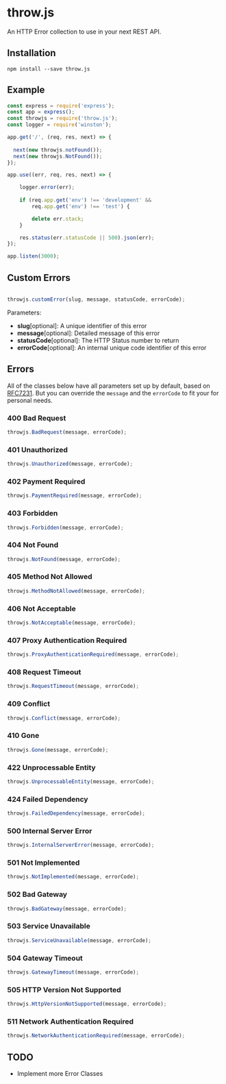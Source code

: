 # throw.js
An HTTP Error collection to use in your next REST API.

## Installation
```
npm install --save throw.js
```

## Example
```javascript
const express = require('express');
const app = express();
const throwjs = require('throw.js');
const logger = require('winston');

app.get('/', (req, res, next) => {
  
  next(new throwjs.notFound());
  next(new throwjs.NotFound());
});

app.use((err, req, res, next) => {

    logger.error(err);
    
    if (req.app.get('env') !== 'development' &&
        req.app.get('env') !== 'test') {

        delete err.stack;
    }

    res.status(err.statusCode || 500).json(err);
});

app.listen(3000);
```

## Custom Errors

```javascript

throwjs.customError(slug, message, statusCode, errorCode);

```

Parameters:
* **slug**[optional]: A unique identifier of this error
* **message**[optional]: Detailed message of this error
* **statusCode**[optional]: The HTTP Status number to return
* **errorCode**[optional]: An internal unique code identifier of this error

## Errors

All of the classes below have all parameters set up by default, based on [RFC7231](http://tools.ietf.org/html/rfc7231). 
But you can override the `message` and the `errorCode` to fit your for personal needs.

### 400 Bad Request
```javascript
throwjs.BadRequest(message, errorCode);
```

### 401 Unauthorized
```javascript
throwjs.Unauthorized(message, errorCode);
```

### 402 Payment Required
```javascript
throwjs.PaymentRequired(message, errorCode);
```

### 403 Forbidden
```javascript
throwjs.Forbidden(message, errorCode);
```

### 404 Not Found
```javascript
throwjs.NotFound(message, errorCode);
```

### 405 Method Not Allowed
```javascript
throwjs.MethodNotAllowed(message, errorCode);
```

### 406 Not Acceptable
```javascript
throwjs.NotAcceptable(message, errorCode);
```

### 407 Proxy Authentication Required
```javascript
throwjs.ProxyAuthenticationRequired(message, errorCode);
```

### 408 Request Timeout
```javascript
throwjs.RequestTimeout(message, errorCode);
```

### 409 Conflict
```javascript
throwjs.Conflict(message, errorCode);
```

### 410 Gone
```javascript
throwjs.Gone(message, errorCode);
```

### 422 Unprocessable Entity
```javascript
throwjs.UnprocessableEntity(message, errorCode);
```

### 424 Failed Dependency
```javascript
throwjs.FailedDependency(message, errorCode);
```

### 500 Internal Server Error
```javascript
throwjs.InternalServerError(message, errorCode);
```

### 501 Not Implemented
```javascript
throwjs.NotImplemented(message, errorCode);
```

### 502 Bad Gateway
```javascript
throwjs.BadGateway(message, errorCode);
```

### 503 Service Unavailable
```javascript
throwjs.ServiceUnavailable(message, errorCode);
```

### 504 Gateway Timeout
```javascript
throwjs.GatewayTimeout(message, errorCode);
```

### 505 HTTP Version Not Supported
```javascript
throwjs.HttpVersionNotSupported(message, errorCode);
```

### 511 Network Authentication Required
```javascript
throwjs.NetworkAuthenticationRequired(message, errorCode);
```

## TODO
* Implement more Error Classes
